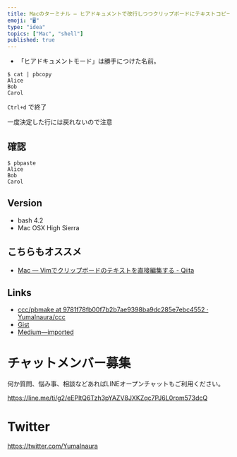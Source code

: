 ```yaml
---
title: Macのターミナル — ヒアドキュメントで改行しつつクリップボードにテキストコピーする
emoji: "🖥"
type: "idea"
topics: ["Mac", "shell"]
published: true
---
```


* 「ヒアドキュメントモード」は勝手につけた名前。
 
```
$ cat | pbcopy
Alice
Bob
Carol
```

`Ctrl+d` で終了

一度決定した行には戻れないので注意

## 確認

```
$ pbpaste
Alice
Bob
Carol
```


## Version

- bash 4.2
- Mac OSX High Sierra

## こちらもオススメ

- [Mac — Vimでクリップボードのテキストを直接編集する - Qiita](https://qiita.com/YumaInaura/items/cb6a8ebd149abd4dc8c7)

## Links

- [ccc/pbmake at 9781f78fb00f7b2b7ae9398ba9dc285e7ebc4552 · YumaInaura/ccc](https://github.com/YumaInaura/ccc/blob/9781f78fb00f7b2b7ae9398ba9dc285e7ebc4552/source/pbmake)
- [Gist](https://gist.github.com/YumaInaura/be65f93235e55e8d28ac931fdbfefdfd)
- [Medium—imported](https://medium.com/supersonic-generation/mac-os-pbcopy-with-heredoc-mode-9e474348cbc8)








<!-- Update From Qiita API -->

# チャットメンバー募集


何か質問、悩み事、相談などあればLINEオープンチャットもご利用ください。

https://line.me/ti/g2/eEPltQ6Tzh3pYAZV8JXKZqc7PJ6L0rpm573dcQ





# Twitter


https://twitter.com/YumaInaura


<!-- Update From Qiita API -->


